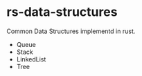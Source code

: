 # rs-data-structures

Common Data Structures implementd in rust.

* Queue
* Stack
* LinkedList
* Tree